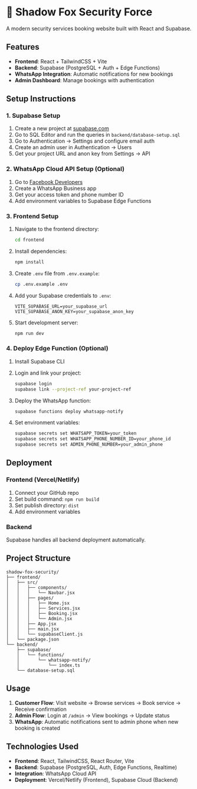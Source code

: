# 🦊 Shadow Fox Security Force

A modern security services booking website built with React and Supabase.

## Features

- **Frontend**: React + TailwindCSS + Vite
- **Backend**: Supabase (PostgreSQL + Auth + Edge Functions)
- **WhatsApp Integration**: Automatic notifications for new bookings
- **Admin Dashboard**: Manage bookings with authentication

## Setup Instructions

### 1. Supabase Setup

1. Create a new project at [supabase.com](https://supabase.com)
2. Go to SQL Editor and run the queries in `backend/database-setup.sql`
3. Go to Authentication → Settings and configure email auth
4. Create an admin user in Authentication → Users
5. Get your project URL and anon key from Settings → API

### 2. WhatsApp Cloud API Setup (Optional)

1. Go to [Facebook Developers](https://developers.facebook.com)
2. Create a WhatsApp Business app
3. Get your access token and phone number ID
4. Add environment variables to Supabase Edge Functions

### 3. Frontend Setup

1. Navigate to the frontend directory:
   ```bash
   cd frontend
   ```

2. Install dependencies:
   ```bash
   npm install
   ```

3. Create `.env` file from `.env.example`:
   ```bash
   cp .env.example .env
   ```

4. Add your Supabase credentials to `.env`:
   ```
   VITE_SUPABASE_URL=your_supabase_url
   VITE_SUPABASE_ANON_KEY=your_supabase_anon_key
   ```

5. Start development server:
   ```bash
   npm run dev
   ```

### 4. Deploy Edge Function (Optional)

1. Install Supabase CLI
2. Login and link your project:
   ```bash
   supabase login
   supabase link --project-ref your-project-ref
   ```

3. Deploy the WhatsApp function:
   ```bash
   supabase functions deploy whatsapp-notify
   ```

4. Set environment variables:
   ```bash
   supabase secrets set WHATSAPP_TOKEN=your_token
   supabase secrets set WHATSAPP_PHONE_NUMBER_ID=your_phone_id
   supabase secrets set ADMIN_PHONE_NUMBER=your_admin_phone
   ```

## Deployment

### Frontend (Vercel/Netlify)
1. Connect your GitHub repo
2. Set build command: `npm run build`
3. Set publish directory: `dist`
4. Add environment variables

### Backend
Supabase handles all backend deployment automatically.

## Project Structure

```
shadow-fox-security/
├── frontend/
│   ├── src/
│   │   ├── components/
│   │   │   └── Navbar.jsx
│   │   ├── pages/
│   │   │   ├── Home.jsx
│   │   │   ├── Services.jsx
│   │   │   ├── Booking.jsx
│   │   │   └── Admin.jsx
│   │   ├── App.jsx
│   │   ├── main.jsx
│   │   └── supabaseClient.js
│   └── package.json
└── backend/
    ├── supabase/
    │   └── functions/
    │       └── whatsapp-notify/
    │           └── index.ts
    └── database-setup.sql
```

## Usage

1. **Customer Flow**: Visit website → Browse services → Book service → Receive confirmation
2. **Admin Flow**: Login at `/admin` → View bookings → Update status
3. **WhatsApp**: Automatic notifications sent to admin phone when new booking is created

## Technologies Used

- **Frontend**: React, TailwindCSS, React Router, Vite
- **Backend**: Supabase (PostgreSQL, Auth, Edge Functions, Realtime)
- **Integration**: WhatsApp Cloud API
- **Deployment**: Vercel/Netlify (Frontend), Supabase Cloud (Backend)